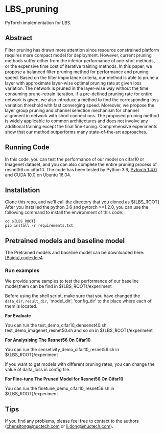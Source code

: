 # LBS_pruning

PyTorch implementation for LBS.


## Abstract

Filter pruning has drawn more attention since resource constrained platform requires more compact model for deployment. However, current pruning methods suﬀer either from the inferior performance of one-shot methods, or the expensive time cost of iterative training methods. In this paper, we propose a balanced ﬁlter pruning method for performance and pruning speed. Based on the ﬁlter importance criteria, our method is able to prune a layer with approximate layer-wise optimal pruning rate at given loss variation. The network is pruned in the layer-wise way without the time consuming prune-retrain iteration. If a pre-deﬁned pruning rate for entire network is given, we also introduce a method to ﬁnd the corresponding loss variation threshold with fast converging speed. Moreover, we propose the layer group pruning and channel selection mechanism for channel alignment in network with short connections. The proposed pruning method is widely applicable to common architectures and does not involve any additional training except the ﬁnal ﬁne-tuning. Comprehensive experiments show that our method outperforms many state-of-the-art approaches.


## Running Code

In this code, you can test the performance of our model on cifar10 or Imagenet dataset, and you can also complete the entire pruning process of resnet56 on cifar10. The code has been tested by Python 3.6, [Pytorch 1.4.0](https://pytorch.org/) and CUDA 10.0 on Ubuntu 16.04.


## Installation

Clone this repo, and we'll call the directory that you cloned as ${LBS_ROOT}
After you installed the python 3.6 and pytorch >=1.2.0, you can use the following command to install the environment of this code:
```shell
cd ${LBS_ROOT}
pip install -r requirements.txt
````


## Pretrained models and baseline model

The Pretrained models and baseline model can be downloaded here:[[Baidu],code:dee4](https://pan.baidu.com/s/1HV3LfwZCmHRJDJzxmChQQg)


### Run examples

We provide some samples to test the performance of our baseline model,them can be find in ${LBS_ROOT}/experiment

Before using the shell script, make sure that you have changed the `data_dir`, `result_dir`, 'model_dir', 'config_dir' to the place where each of them is located.

**For Evaluate**

You can run the test_demo_cifar10_densenet40.sh, test_demo_imagenet_resnet50.sh and so on in ${LBS_ROOT}/experiment


**For Analysising The Resnet56 On Cifar10**

You can run the sensetivity_demo_cifar10_resnet56.sh in ${LBS_ROOT}/experiment

if you want to get models with different pruning rates, you can change the value of dalta_loss in config file.

**For Fine-tune The Pruned Model for Resnet56 On Cifar10**

You can run the finetune_demo_cifar10_resnet56.sh in ${LBS_ROOT}/experiment


## Tips

If you find any problems, please feel free to contact to the authors (chensitong@nuctech.com or li.dong@nuctech.com).